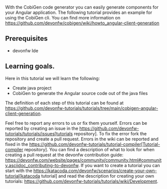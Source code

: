 With the CobiGen code generator you can easily generate components for your Angular application.
The following tutorial provides an example for using the CobiGen cli.
You can find more information on https://github.com/devonfw/cobigen/wiki/howto_angular-client-generation
## Prerequisites
* devonfw Ide

## Learning goals.
Here in this tutorial we will learn the following:
* Create java project
* CobiGen to generate the Angular source code out of the java files




The definition of each step of this tutorial can be found at https://github.com/devonfw-tutorials/tutorials/tree/main/cobigen-angular-client-generation. 

Feel free to report any errors to us or fix them yourself. Errors can be reported by creating an issue in the https://github.com/devonfw-tutorials/tutorials/issues[tutorials repository]. To fix the error fork the repository and create a pull request. Errors in the wiki can be reported and fixed in the https://github.com/devonfw-tutorials/tutorial-compiler[Tutorial-compiler repository].
You can find a description of what to look for when creating a pull request at the devonfw contribution guide: https://devonfw.com/website/pages/community/community.html#community.asciidoc_contributing-to-devonfw. If you want to create a tutorial you can start with the https://katacoda.com/devonfw/scenarios/create-your-own-tutorial[katacoda tutorial] and read the description for creating your own tutorials: https://github.com/devonfw-tutorials/tutorials/wiki/Development.
